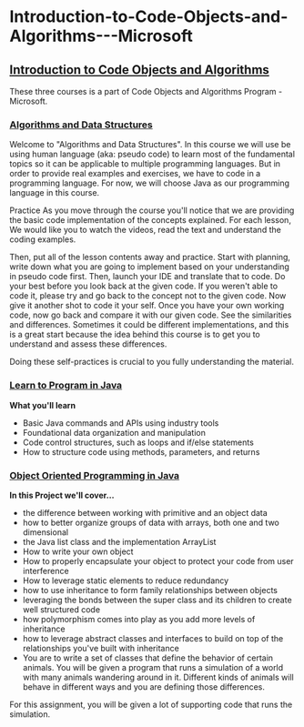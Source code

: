 # Introduction-to-Code-Objects-and-Algorithms---Microsoft

## [Introduction to Code Objects and Algorithms](https://courses.edx.org/dashboard/programs/0beb9268-6047-43b5-8be4-55dcc45be396/)

These three courses is a part of Code Objects and Algorithms Program -Microsoft.
 
### [Algorithms and Data Structures](https://courses.edx.org/courses/course-v1:Microsoft+DEV285x+3T2018/course/)

Welcome to "Algorithms and Data Structures". In this course we will use be using human language (aka: pseudo code) to learn most of the fundamental topics so it can be applicable to multiple programming languages. But in order to provide real examples and exercises, we have to code in a programming language. For now, we will choose Java as our programming language in this course.

Practice
As you move through the course you'll notice that we are providing the basic code implementation of the concepts explained. For each lesson, We would like you to watch the videos, read the text and understand the coding examples.

Then, put all of the lesson contents away and practice. Start with planning, write down what you are going to implement based on your understanding in pseudo code first. Then, launch your IDE and translate that to code. Do your best before you look back at the given code. If you weren't able to code it, please try and go back to the concept not to the given code. Now give it another shot to code it your self. Once you have your own working code, now go back and compare it with our given code. See the similarities and differences. Sometimes it could be different implementations, and this is a great start because the idea behind this course is to get you to understand and assess these differences.

Doing these self-practices is crucial to you fully understanding the material.

### [Learn to Program in Java](https://courses.edx.org/courses/course-v1:Microsoft+DEV276x+2T2018/course/)

**What you'll learn**
* Basic Java commands and APIs using industry tools
* Foundational data organization and manipulation
* Code control structures, such as loops and if/else statements
* How to structure code using methods, parameters, and returns

### [Object Oriented Programming in Java](https://courses.edx.org/courses/course-v1:Microsoft+DEV277x+2T2018/course/)

**In this Project we'll cover…**
* the difference between working with primitive and an object data
* how to better organize groups of data with arrays, both one and two dimensional
* the Java list class and the implementation ArrayList
* How to write your own object
* How to properly encapsulate your object to protect your code from user interference
* How to leverage static elements to reduce redundancy
* how to use inheritance to form family relationships between objects
* leveraging the bonds between the super class and its children to create well structured code
* how polymorphism comes into play as you add more levels of inheritance
* how to leverage abstract classes and interfaces to build on top of the relationships you've built with   inheritance
* You are to write a set of classes that define the behavior of certain animals. You will be given a       program that runs a simulation of a world with many animals wandering around in it. Different kinds of   animals will behave in different ways and you are defining those differences.

For this assignment, you will be given a lot of supporting code that runs the simulation.